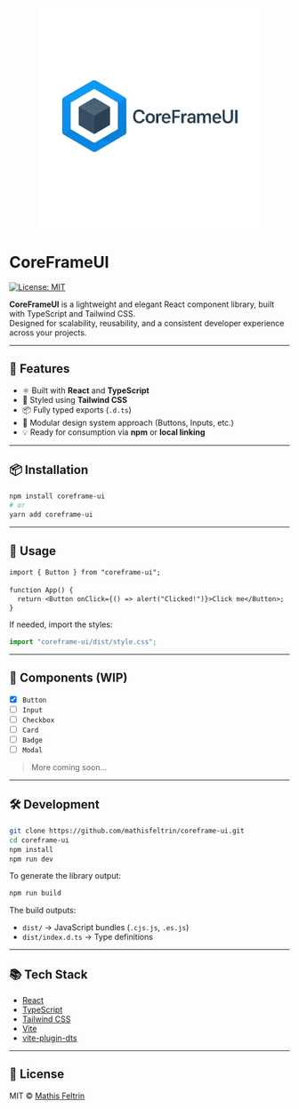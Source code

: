 <p align="center">
  <img src="https://github.com/mathisfeltrin/coreframe-ui/raw/main/public/logo-coreframe.png" alt="CoreFrameUI Logo" width="400" />
</p>

# CoreFrameUI

[![License: MIT](https://img.shields.io/badge/License-MIT-blue.svg)](LICENSE)

**CoreFrameUI** is a lightweight and elegant React component library, built with TypeScript and Tailwind CSS.  
Designed for scalability, reusability, and a consistent developer experience across your projects.

---

## 🚀 Features

- ⚛️ Built with **React** and **TypeScript**
- 🎨 Styled using **Tailwind CSS**
- 📦 Fully typed exports (`.d.ts`)
- 🧱 Modular design system approach (Buttons, Inputs, etc.)
- 💡 Ready for consumption via **npm** or **local linking**

---

## 📦 Installation

```bash
npm install coreframe-ui
# or
yarn add coreframe-ui
```

---

## 🔧 Usage

```tsx
import { Button } from "coreframe-ui";

function App() {
  return <Button onClick={() => alert("Clicked!")}>Click me</Button>;
}
```

If needed, import the styles:

```ts
import "coreframe-ui/dist/style.css";
```

---

## 🧱 Components (WIP)

- [x] `Button`
- [ ] `Input`
- [ ] `Checkbox`
- [ ] `Card`
- [ ] `Badge`
- [ ] `Modal`

> More coming soon...

---

## 🛠️ Development

```bash
git clone https://github.com/mathisfeltrin/coreframe-ui.git
cd coreframe-ui
npm install
npm run dev
```

To generate the library output:

```bash
npm run build
```

The build outputs:

- `dist/` → JavaScript bundles (`.cjs.js`, `.es.js`)
- `dist/index.d.ts` → Type definitions

---

## 📚 Tech Stack

- [React](https://reactjs.org/)
- [TypeScript](https://www.typescriptlang.org/)
- [Tailwind CSS](https://tailwindcss.com/)
- [Vite](https://vitejs.dev/)
- [vite-plugin-dts](https://github.com/qmhc/vite-plugin-dts)

---

## 📝 License

MIT © [Mathis Feltrin](https://github.com/mathisfeltrin)
